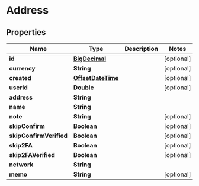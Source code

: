 
# Address

## Properties
Name | Type | Description | Notes
------------ | ------------- | ------------- | -------------
**id** | [**BigDecimal**](BigDecimal.md) |  |  [optional]
**currency** | **String** |  |  [optional]
**created** | [**OffsetDateTime**](OffsetDateTime.md) |  |  [optional]
**userId** | **Double** |  |  [optional]
**address** | **String** |  | 
**name** | **String** |  | 
**note** | **String** |  |  [optional]
**skipConfirm** | **Boolean** |  |  [optional]
**skipConfirmVerified** | **Boolean** |  |  [optional]
**skip2FA** | **Boolean** |  |  [optional]
**skip2FAVerified** | **Boolean** |  |  [optional]
**network** | **String** |  | 
**memo** | **String** |  |  [optional]



